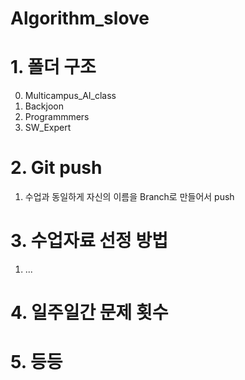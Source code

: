 # Algorithm_slove

# 1. 폴더 구조
0. Multicampus_AI_class
1. Backjoon
2. Programmmers
3. SW_Expert

# 2. Git push
1. 수업과 동일하게 자신의 이름을 Branch로 만들어서 push

# 3. 수업자료 선정 방법
1. ...

# 4. 일주일간 문제 횟수 


# 5. 등등
